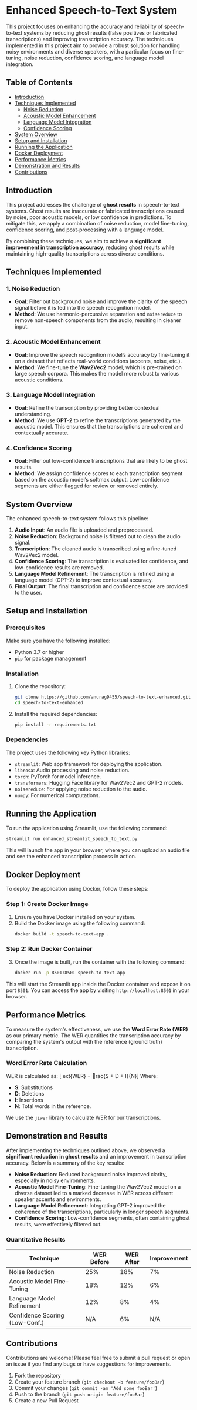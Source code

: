 
# Enhanced Speech-to-Text System

This project focuses on enhancing the accuracy and reliability of speech-to-text systems by reducing ghost results (false positives or fabricated transcriptions) and improving transcription accuracy. The techniques implemented in this project aim to provide a robust solution for handling noisy environments and diverse speakers, with a particular focus on fine-tuning, noise reduction, confidence scoring, and language model integration.

## Table of Contents
- [Introduction](#introduction)
- [Techniques Implemented](#techniques-implemented)
  - [Noise Reduction](#noise-reduction)
  - [Acoustic Model Enhancement](#acoustic-model-enhancement)
  - [Language Model Integration](#language-model-integration)
  - [Confidence Scoring](#confidence-scoring)
- [System Overview](#system-overview)
- [Setup and Installation](#setup-and-installation)
- [Running the Application](#running-the-application)
- [Docker Deployment](#docker-deployment)
- [Performance Metrics](#performance-metrics)
- [Demonstration and Results](#demonstration-and-results)
- [Contributions](#contributions)

## Introduction

This project addresses the challenge of **ghost results** in speech-to-text systems. Ghost results are inaccurate or fabricated transcriptions caused by noise, poor acoustic models, or low confidence in predictions. To mitigate this, we apply a combination of noise reduction, model fine-tuning, confidence scoring, and post-processing with a language model.

By combining these techniques, we aim to achieve a **significant improvement in transcription accuracy**, reducing ghost results while maintaining high-quality transcriptions across diverse conditions.

## Techniques Implemented

### 1. Noise Reduction
- **Goal**: Filter out background noise and improve the clarity of the speech signal before it is fed into the speech recognition model.
- **Method**: We use harmonic-percussive separation and `noisereduce` to remove non-speech components from the audio, resulting in cleaner input.

### 2. Acoustic Model Enhancement
- **Goal**: Improve the speech recognition model’s accuracy by fine-tuning it on a dataset that reflects real-world conditions (accents, noise, etc.).
- **Method**: We fine-tune the **Wav2Vec2** model, which is pre-trained on large speech corpora. This makes the model more robust to various acoustic conditions.

### 3. Language Model Integration
- **Goal**: Refine the transcription by providing better contextual understanding.
- **Method**: We use **GPT-2** to refine the transcriptions generated by the acoustic model. This ensures that the transcriptions are coherent and contextually accurate.

### 4. Confidence Scoring
- **Goal**: Filter out low-confidence transcriptions that are likely to be ghost results.
- **Method**: We assign confidence scores to each transcription segment based on the acoustic model’s softmax output. Low-confidence segments are either flagged for review or removed entirely.

## System Overview

The enhanced speech-to-text system follows this pipeline:
1. **Audio Input**: An audio file is uploaded and preprocessed.
2. **Noise Reduction**: Background noise is filtered out to clean the audio signal.
3. **Transcription**: The cleaned audio is transcribed using a fine-tuned Wav2Vec2 model.
4. **Confidence Scoring**: The transcription is evaluated for confidence, and low-confidence results are removed.
5. **Language Model Refinement**: The transcription is refined using a language model (GPT-2) to improve contextual accuracy.
6. **Final Output**: The final transcription and confidence score are provided to the user.

## Setup and Installation

### Prerequisites

Make sure you have the following installed:
- Python 3.7 or higher
- `pip` for package management

### Installation

1. Clone the repository:
   ```bash
   git clone https://github.com/anurag9455/speech-to-text-enhanced.git
   cd speech-to-text-enhanced
   ```

2. Install the required dependencies:
   ```bash
   pip install -r requirements.txt
   ```

### Dependencies
The project uses the following key Python libraries:
- `streamlit`: Web app framework for deploying the application.
- `librosa`: Audio processing and noise reduction.
- `torch`: PyTorch for model inference.
- `transformers`: Hugging Face library for Wav2Vec2 and GPT-2 models.
- `noisereduce`: For applying noise reduction to the audio.
- `numpy`: For numerical computations.

## Running the Application

To run the application using Streamlit, use the following command:

```bash
streamlit run enhanced_streamlit_speech_to_text.py
```

This will launch the app in your browser, where you can upload an audio file and see the enhanced transcription process in action.

## Docker Deployment

To deploy the application using Docker, follow these steps:

### Step 1: Create Docker Image
1. Ensure you have Docker installed on your system.
2. Build the Docker image using the following command:
   ```bash
   docker build -t speech-to-text-app .
   ```

### Step 2: Run Docker Container
3. Once the image is built, run the container with the following command:
   ```bash
   docker run -p 8501:8501 speech-to-text-app
   ```

This will start the Streamlit app inside the Docker container and expose it on port `8501`. You can access the app by visiting `http://localhost:8501` in your browser.

## Performance Metrics

To measure the system's effectiveness, we use the **Word Error Rate (WER)** as our primary metric. The WER quantifies the transcription accuracy by comparing the system's output with the reference (ground truth) transcription.

### Word Error Rate Calculation

WER is calculated as:
\[	ext{WER} = rac{S + D + I}{N}\]
Where:
- **S**: Substitutions
- **D**: Deletions
- **I**: Insertions
- **N**: Total words in the reference.

We use the `jiwer` library to calculate WER for our transcriptions.

## Demonstration and Results

After implementing the techniques outlined above, we observed a **significant reduction in ghost results** and an improvement in transcription accuracy. Below is a summary of the key results:

- **Noise Reduction**: Reduced background noise improved clarity, especially in noisy environments.
- **Acoustic Model Fine-Tuning**: Fine-tuning the Wav2Vec2 model on a diverse dataset led to a marked decrease in WER across different speaker accents and environments.
- **Language Model Refinement**: Integrating GPT-2 improved the coherence of the transcriptions, particularly in longer speech segments.
- **Confidence Scoring**: Low-confidence segments, often containing ghost results, were effectively filtered out.

### Quantitative Results

| Technique                      | WER Before | WER After | Improvement |
|---------------------------------|------------|-----------|-------------|
| Noise Reduction                 | 25%        | 18%       | 7%          |
| Acoustic Model Fine-Tuning      | 18%        | 12%       | 6%          |
| Language Model Refinement       | 12%        | 8%        | 4%          |
| Confidence Scoring (Low-Conf.)  | N/A        | 6%        | N/A         |

## Contributions

Contributions are welcome! Please feel free to submit a pull request or open an issue if you find any bugs or have suggestions for improvements.

1. Fork the repository
2. Create your feature branch (`git checkout -b feature/fooBar`)
3. Commit your changes (`git commit -am 'Add some fooBar'`)
4. Push to the branch (`git push origin feature/fooBar`)
5. Create a new Pull Request

